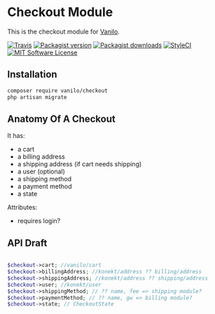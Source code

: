 # Checkout Module

This is the checkout module for [Vanilo](https://vanilo.io).

[![Travis](https://img.shields.io/travis/vanilophp/checkout.svg?style=flat-square)](https://travis-ci.org/vanilophp/checkout)
[![Packagist version](https://img.shields.io/packagist/vpre/vanilo/checkout.svg?style=flat-square)](https://packagist.org/packages/vanilo/checkout)
[![Packagist downloads](https://img.shields.io/packagist/dt/vanilo/checkout.svg?style=flat-square)](https://packagist.org/packages/vanilo/checkout)
[![StyleCI](https://styleci.io/repos/109258256/shield?branch=master)](https://styleci.io/repos/109258256)
[![MIT Software License](https://img.shields.io/badge/license-MIT-blue.svg?style=flat-square)](LICENSE.md)

## Installation

```bash
composer require vanilo/checkout
php artisan migrate
```

## Anatomy Of A Checkout

It has:

- a cart
- a billing address
- a shipping address (if cart needs shipping)
- a user (optional)
- a shipping method
- a payment method
- a state

Attributes:

- requires login?

## API Draft

```php

$checkout->cart; //vanilo/cart
$checkout->billingAddress; //konekt/address ?? billing/address
$checkout->shippingAddress; //konekt/address ?? shipping/address
$checkout->user; //konekt/user
$checkout->shippingMethod; // ?? name, fee => shipping module?
$checkout->paymentMethod; // ?? name, gw => billing module?
$checkout->state; // CheckoutState
```
